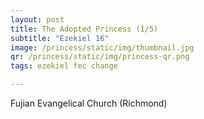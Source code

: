 ```yaml
---
layout: post
title: The Adopted Princess (1/5)
subtitle: "Ezekiel 16"
image: /princess/static/img/thumbnail.jpg
qr: /princess/static/img/princess-qr.png
tags: ezekiel fec change

---
```

Fujian Evangelical Church (Richmond)
